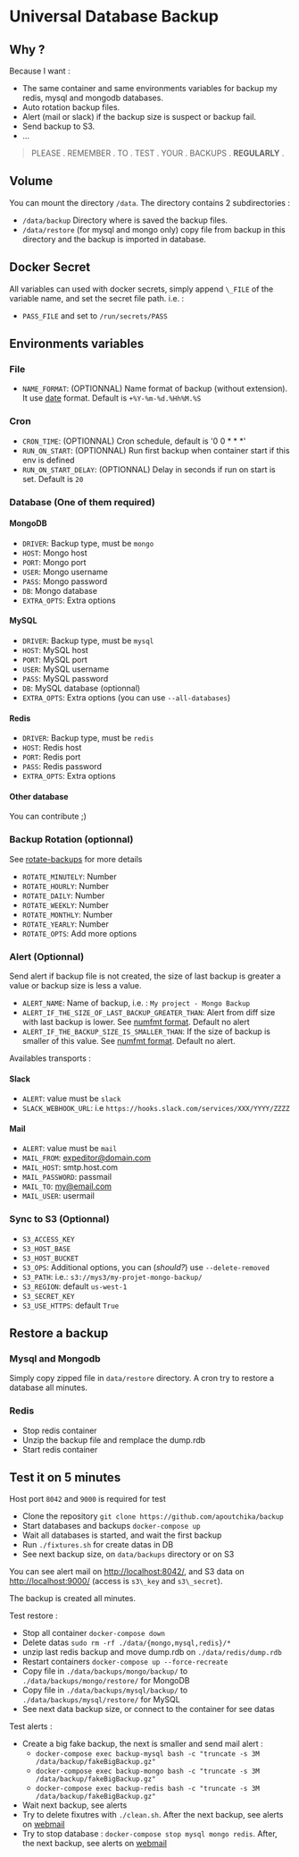 Universal Database Backup
=========================


Why ?
-----

Because I want :

- The same container and same environments variables for backup my redis, mysql and mongodb databases.
- Auto rotation backup files.
- Alert (mail or slack) if the backup size is suspect or backup fail.
- Send backup to S3.
- ...


> PLEASE . REMEMBER . TO . TEST . YOUR . BACKUPS . **REGULARLY** .


Volume
------

You can mount the directory `/data`. The directory contains 2 subdirectories :

- `/data/backup` Directory where is saved the backup files.
- `/data/restore` (for mysql and mongo only) copy file from backup in this directory and the backup is imported in database.


Docker Secret
-------------

All variables can used with docker secrets, simply append `\_FILE` of the variable name, and set the secret file path. i.e. :

- `PASS_FILE` and set to `/run/secrets/PASS`


Environments variables
----------------------

### File

- `NAME_FORMAT`: (OPTIONNAL) Name format of backup (without extension). It use [date](https://manpages.debian.org/buster/coreutils/date.1.en.html) format. Default is `+%Y-%m-%d.%Hh%M.%S`

### Cron

- `CRON_TIME`: (OPTIONNAL) Cron schedule, default is '0 0 * * *'
- `RUN_ON_START`: (OPTIONNAL) Run first backup when container start if this env is defined
- `RUN_ON_START_DELAY`: (OPTIONNAL) Delay in seconds if run on start is set. Default is `20`

### Database (One of them required)

#### MongoDB

- `DRIVER`: Backup type, must be `mongo`
- `HOST`: Mongo host
- `PORT`: Mongo port
- `USER`: Mongo username
- `PASS`: Mongo password
- `DB`: Mongo database
- `EXTRA_OPTS`: Extra options

#### MySQL

- `DRIVER`: Backup type, must be `mysql`
- `HOST`: MySQL host
- `PORT`: MySQL port
- `USER`: MySQL username
- `PASS`: MySQL password
- `DB`: MySQL database (optionnal)
- `EXTRA_OPTS`: Extra options (you can use `--all-databases`)

#### Redis

- `DRIVER`: Backup type, must be `redis`
- `HOST`: Redis host
- `PORT`: Redis port
- `PASS`: Redis password
- `EXTRA_OPTS`: Extra options

#### Other database

You can contribute ;)


### Backup Rotation (optionnal)

See [rotate-backups](https://rotate-backups.readthedocs.io/en/latest/) for more details

- `ROTATE_MINUTELY`: Number
- `ROTATE_HOURLY`: Number
- `ROTATE_DAILY`: Number
- `ROTATE_WEEKLY`: Number
- `ROTATE_MONTHLY`: Number
- `ROTATE_YEARLY`: Number
- `ROTATE_OPTS`: Add more options


### Alert (Optionnal)

Send alert if backup file is not created, the size of last backup is greater a value or backup size is less a value.

- `ALERT_NAME`: Name of backup, i.e. : `My project - Mongo Backup`
- `ALERT_IF_THE_SIZE_OF_LAST_BACKUP_GREATER_THAN`: Alert from diff size with last backup is lower. See [numfmt format](https://manpages.debian.org/buster/coreutils/numfmt.1.en.html). Default no alert
- `ALERT_IF_THE_BACKUP_SIZE_IS_SMALLER_THAN`: If the size of backup is smaller of this value. See [numfmt format](https://manpages.debian.org/buster/coreutils/numfmt.1.en.html). Default no alert.

Availables transports :

#### Slack

- `ALERT`: value must be `slack`
- `SLACK_WEBHOOK_URL`: i.e `https://hooks.slack.com/services/XXX/YYYY/ZZZZ`

#### Mail

- `ALERT`: value must be `mail`
- `MAIL_FROM`: expeditor@domain.com
- `MAIL_HOST`: smtp.host.com
- `MAIL_PASSWORD`: passmail
- `MAIL_TO`: my@email.com
- `MAIL_USER`: usermail


### Sync to S3 (Optionnal)

- `S3_ACCESS_KEY`
- `S3_HOST_BASE`
- `S3_HOST_BUCKET`
- `S3_OPS`: Additional options, you can (*should?*) use `--delete-removed`
- `S3_PATH`: i.e.: `s3://mys3/my-projet-mongo-backup/`
- `S3_REGION`: default `us-west-1`
- `S3_SECRET_KEY`
- `S3_USE_HTTPS`: default `True`


Restore a backup
----------------

### Mysql and Mongodb

Simply copy zipped file in `data/restore` directory. A cron try to restore a database all minutes.

### Redis

- Stop redis container
- Unzip the backup file and remplace the dump.rdb
- Start redis container


Test it on 5 minutes
--------------------

Host port `8042` and `9000` is required for test

- Clone the repository `git clone https://github.com/apoutchika/backup`
- Start databases and backups `docker-compose up` 
- Wait all databases is started, and wait the first backup
- Run `./fixtures.sh` for create datas in DB
- See next backup size, on `data/backups` directory or on S3

You can see alert mail on [http://localhost:8042/](http://localhost:8042/), and S3 data on [http://localhost:9000/](http://localhost:9000/) (access is `s3\_key` and `s3\_secret`).

The backup is created all minutes.


Test restore :

- Stop all container `docker-compose down`
- Delete datas `sudo rm -rf ./data/{mongo,mysql,redis}/*`
- unzip last redis backup and move dump.rdb on `./data/redis/dump.rdb` 
- Restart containers `docker-compose up --force-recreate`
- Copy file in `./data/backups/mongo/backup/` to `./data/backups/mongo/restore/` for MongoDB
- Copy file in `./data/backups/mysql/backup/` to `./data/backups/mysql/restore/` for MySQL
- See next data backup size, or connect to the container for see datas

Test alerts :

- Create a big fake backup, the next is smaller and send mail alert :
  - `docker-compose exec backup-mysql bash -c "truncate -s 3M /data/backup/fakeBigBackup.gz"`
  - `docker-compose exec backup-mongo bash -c "truncate -s 3M /data/backup/fakeBigBackup.gz"`
  - `docker-compose exec backup-redis bash -c "truncate -s 3M /data/backup/fakeBigBackup.gz"`
- Wait next backup, see alerts
- Try to delete fixutres with `./clean.sh`. After the next backup, see alerts on [webmail](http://localhost:8042/)
- Try to stop database : `docker-compose stop mysql mongo redis`. After, the next backup, see alerts on [webmail](http://localhost:8042/)
